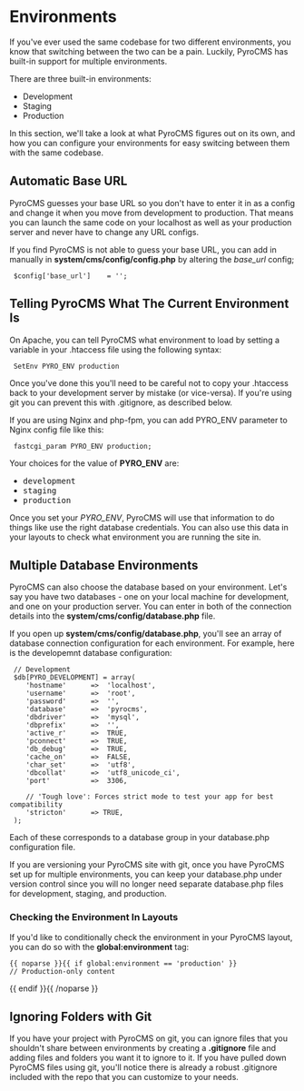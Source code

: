 # Environments

If you've ever used the same codebase for two different environments, you know that switching between the two can be a pain. Luckily, PyroCMS has built-in support for multiple environments.

There are three built-in environments:

* Development
* Staging
* Production

In this section, we'll take a look at what PyroCMS figures out on its own, and how you can configure your environments for easy switcing between them with the same codebase.

</div>
<div class="doc_content">

## Automatic Base URL

PyroCMS guesses your base URL so you don't have to enter it in as a config and change it when you move from development to production. That means you can launch the same code on your localhost as well as your production server and never have to change any URL configs.

If you find PyroCMS is not able to guess your base URL, you can add in manually in **system/cms/config/config.php** by altering the <var>base_url</var> config;

     $config['base_url']	= '';

## Telling PyroCMS What The Current Environment Is

On Apache, you can tell PyroCMS what environment to load by setting a variable in your .htaccess file using the following syntax:

     SetEnv PYRO_ENV production

Once you've done this you'll need to be careful not to copy your .htaccess back to your development server by mistake (or vice-versa). If you're using
git you can prevent this with .gitignore, as described below.

If you are using Nginx and php-fpm, you can add PYRO_ENV parameter to Nginx config file like this:

     fastcgi_param PYRO_ENV production;

Your choices for the value of **PYRO_ENV** are:

* <samp>development</samp>
* <samp>staging</samp>
* <samp>production</samp>

Once you set your <var>PYRO_ENV</var>, PyroCMS will use that information to do things like use the right database credentials. You can also use this data in your layouts to check what environment you are running the site in.

## Multiple Database Environments

PyroCMS can also choose the database based on your environment. Let's say you have two databases - one on your local machine for development, and one on your production server. You can enter in both of the connection details into the **system/cms/config/database.php** file.

If you open up **system/cms/config/database.php**, you'll see an array of database connection configuration for each environment. For example, here is the developemnt database configuration:

     // Development
     $db[PYRO_DEVELOPMENT] = array(
    	'hostname'		=> 	'localhost',
    	'username'		=> 	'root',
    	'password'		=> 	'',
    	'database'		=> 	'pyrocms',
    	'dbdriver' 		=> 	'mysql',
    	'dbprefix' 		=>	'',
    	'active_r' 		=>	TRUE,
    	'pconnect' 		=>	TRUE,
    	'db_debug' 		=>	TRUE,
    	'cache_on' 		=>	FALSE,
    	'char_set' 		=>	'utf8',
    	'dbcollat' 		=>	'utf8_unicode_ci',
    	'port' 	 		=>	3306,

    	// 'Tough love': Forces strict mode to test your app for best compatibility
    	'stricton' 		=> TRUE,
     );


Each of these corresponds to a database group in your database.php configuration file.

<div class="note"><p>If you are versioning your PyroCMS site with git, once you have PyroCMS set up for multiple environments, you can keep your database.php under version control since you will no longer need separate database.php files for development, staging, and production.</p></div>

### Checking the Environment In Layouts

If you'd like to conditionally check the environment in your PyroCMS layout, you can do so with the **global:environment** tag:

	{{ noparse }}{{ if global:environment == 'production' }}
	// Production-only content
{{ endif }}{{ /noparse }}

## Ignoring Folders with Git

If you have your project with PyroCMS on git, you can ignore files that you shouldn't share between environments by creating a <strong>.gitignore</strong> file and adding files and folders you want it to ignore to it. If you have pulled down PyroCMS files using git, you'll notice there is already a robust .gitignore included with the repo that you can customize to your needs.